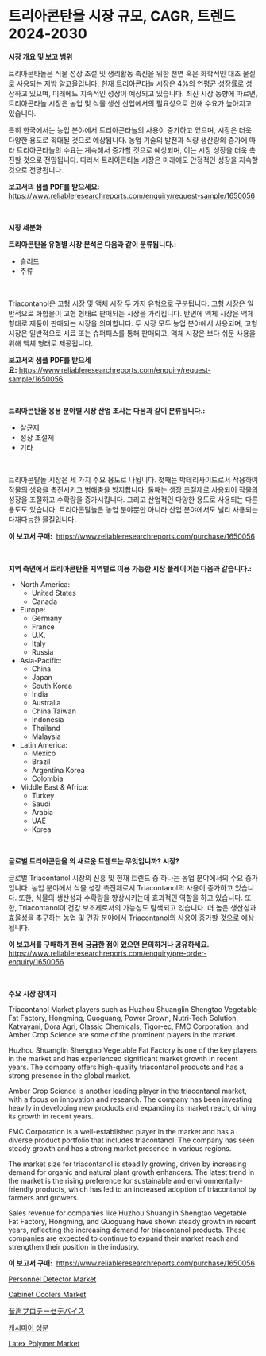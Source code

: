 <p><h1>트리아콘탄올 시장 규모, CAGR, 트렌드 2024-2030</h1></p><p><strong>시장 개요 및 보고 범위</strong></p>
<p><p>트리아콘타놀은 식물 성장 조절 및 생리활동 촉진을 위한 천연 혹은 화학적인 대조 물질로 사용되는 지방 알코올입니다. 현재 트리아콘타놀 시장은 4%의 연평균 성장률로 성장하고 있으며, 미래에도 지속적인 성장이 예상되고 있습니다. 최신 시장 동향에 따르면, 트리아콘타놀 시장은 농업 및 식물 생산 산업에서의 필요성으로 인해 수요가 높아지고 있습니다.</p><p>특히 한국에서는 농업 분야에서 트리아콘타놀의 사용이 증가하고 있으며, 시장은 더욱 다양한 용도로 확대될 것으로 예상됩니다. 농업 기술의 발전과 식량 생산량의 증가에 따라 트리아콘타놀의 수요는 계속해서 증가할 것으로 예상되며, 이는 시장 성장을 더욱 촉진할 것으로 전망됩니다. 따라서 트리아콘타놀 시장은 미래에도 안정적인 성장을 지속할 것으로 전망됩니다.</p></p>
<p><strong>보고서의 샘플 PDF를 받으세요:</strong> <a href="https://www.reliableresearchreports.com/enquiry/request-sample/1650056">https://www.reliableresearchreports.com/enquiry/request-sample/1650056</a></p>
<p>&nbsp;</p>
<p><strong>시장 세분화</strong></p>
<p><strong>트리아콘탄올 유형별 시장 분석은 다음과 같이 분류됩니다.:</strong></p>
<p><ul><li>솔리드</li><li>주류</li></ul></p>
<p>&nbsp;</p>
<p><p>Triacontanol은 고형 시장 및 액체 시장 두 가지 유형으로 구분됩니다. 고형 시장은 일반적으로 화합물이 고형 형태로 판매되는 시장을 가리킵니다. 반면에 액체 시장은 액체 형태로 제품이 판매되는 시장을 의미합니다. 두 시장 모두 농업 분야에서 사용되며, 고형 시장은 일반적으로 시료 또는 슈퍼패스를 통해 판매되고, 액체 시장은 보다 쉬운 사용을 위해 액체 형태로 제공됩니다.</p></p>
<p><strong>보고서의 샘플 PDF를 받으세요:</strong>&nbsp;<a href="https://www.reliableresearchreports.com/enquiry/request-sample/1650056">https://www.reliableresearchreports.com/enquiry/request-sample/1650056</a></p>
<p>&nbsp;</p>
<p><strong> 트리아콘탄올 응용 분야별 시장 산업 조사는 다음과 같이 분류됩니다.:</strong></p>
<p><ul><li>살균제</li><li>성장 조절제</li><li>기타</li></ul></p>
<p>&nbsp;</p>
<p><p>트리아콘탈놀 시장은 세 가지 주요 용도로 나뉩니다. 첫째는 박테리사이드로서 작용하여 작물의 생육을 촉진시키고 병해충을 방지합니다. 둘째는 생장 조절제로 사용되어 작물의 성장을 조절하고 수확량을 증가시킵니다. 그리고 산업적인 다양한 용도로 사용되는 다른 용도도 있습니다. 트리아콘탈놀은 농업 분야뿐만 아니라 산업 분야에서도 널리 사용되는 다재다능한 물질입니다.</p></p>
<p><strong>이 보고서 구매:</strong>&nbsp; <a href="https://www.reliableresearchreports.com/purchase/1650056">https://www.reliableresearchreports.com/purchase/1650056</a></p>
<p>&nbsp;</p>
<p><strong>지역 측면에서 트리아콘탄올 지역별로 이용 가능한 시장 플레이어는 다음과 같습니다.:</strong></p>
<p><ul>
    <li>
        North America:
        <ul>
            <li>United States</li>
            <li>Canada</li>
        </ul>
    </li>
    <li>
        Europe:
        <ul>
            <li>Germany</li>
            <li>France</li>
            <li>U.K.</li>
            <li>Italy</li>
            <li>Russia</li>
        </ul>
    </li>
    <li>
        Asia-Pacific:
        <ul>
            <li>China</li>
            <li>Japan</li>
            <li>South Korea</li>
            <li>India</li>
            <li>Australia</li>
            <li>China Taiwan</li>
            <li>Indonesia</li>
            <li>Thailand</li>
            <li>Malaysia</li>
        </ul>
    </li>
    <li>
        Latin America:
        <ul>
            <li>Mexico</li>
            <li>Brazil</li>
            <li>Argentina Korea</li>
            <li>Colombia</li>
        </ul>
    </li>
    <li>
        Middle East & Africa:
        <ul>
            <li>Turkey</li>
            <li>Saudi</li>
            <li>Arabia</li>
            <li>UAE</li>
            <li>Korea</li>
        </ul>
    </li>
    </ul></p>
<p>&nbsp;</p>
<p><strong>글로벌 트리아콘탄올 의 새로운 트렌드는 무엇입니까? 시장?</strong></p>
<p><p>글로벌 Triacontanol 시장의 신흥 및 현재 트렌드 중 하나는 농업 분야에서의 수요 증가입니다. 농업 분야에서 식물 성장 촉진제로서 Triacontanol의 사용이 증가하고 있습니다. 또한, 식물의 생산성과 수확량을 향상시키는데 효과적인 역할을 하고 있습니다. 또한, Triacontanol이 건강 보조제로서의 가능성도 탐색되고 있습니다. 더 높은 생산성과 효율성을 추구하는 농업 및 건강 분야에서 Triacontanol의 사용이 증가할 것으로 예상됩니다.</p></p>
<p><strong>이 보고서를 구매하기 전에 궁금한 점이 있으면 문의하거나 공유하세요.</strong>- <a href="https://www.reliableresearchreports.com/enquiry/pre-order-enquiry/1650056">https://www.reliableresearchreports.com/enquiry/pre-order-enquiry/1650056</a></p>
<p>&nbsp;</p>
<p><strong>주요 시장 참여자</strong></p>
<p><p>Triacontanol Market players such as Huzhou Shuanglin Shengtao Vegetable Fat Factory, Hongming, Guoguang, Power Grown, Nutri-Tech Solution, Katyayani, Dora Agri, Classic Chemicals, Tigor-ec, FMC Corporation, and Amber Crop Science are some of the prominent players in the market.</p><p>Huzhou Shuanglin Shengtao Vegetable Fat Factory is one of the key players in the market and has experienced significant market growth in recent years. The company offers high-quality triacontanol products and has a strong presence in the global market.</p><p>Amber Crop Science is another leading player in the triacontanol market, with a focus on innovation and research. The company has been investing heavily in developing new products and expanding its market reach, driving its growth in recent years.</p><p>FMC Corporation is a well-established player in the market and has a diverse product portfolio that includes triacontanol. The company has seen steady growth and has a strong market presence in various regions.</p><p>The market size for triacontanol is steadily growing, driven by increasing demand for organic and natural plant growth enhancers. The latest trend in the market is the rising preference for sustainable and environmentally-friendly products, which has led to an increased adoption of triacontanol by farmers and growers.</p><p>Sales revenue for companies like Huzhou Shuanglin Shengtao Vegetable Fat Factory, Hongming, and Guoguang have shown steady growth in recent years, reflecting the increasing demand for triacontanol products. These companies are expected to continue to expand their market reach and strengthen their position in the industry.</p></p>
<p><strong>이 보고서 구매:</strong>&nbsp;&nbsp;<a href="https://www.reliableresearchreports.com/purchase/1650056">https://www.reliableresearchreports.com/purchase/1650056</a></p>
<p><p><a href="https://github.com/jerrycopelandthomaswsqd8q/Market-Research-Report-List-2/blob/main/personnel-detector-market.md">Personnel Detector Market</a></p><p><a href="https://view.publitas.com/reportprime-1/cabinet-coolers-market-size-global-industry-overview-market-segmentation-and-forecast-2024-to-2031/">Cabinet Coolers Market</a></p><p><a href="https://github.com/dadanedu33/Market-Research-Report-List-1/blob/main/406082710785.md">音声プロテーゼデバイス</a></p><p><a href="https://github.com/hxzi07639916/Market-Research-Report-List-1/blob/main/88716589893.md">캐시미어 성분</a></p><p><a href="https://woozy-pyroraptor-a1f.notion.site/Latex-Polymer-Market-Centers-on-Aspects-such-as-Market-Growth-Market-Share-Market-Opportunity-and-d55dbd269f8a4281ba7be7d6bd47e742">Latex Polymer Market</a></p></p>
